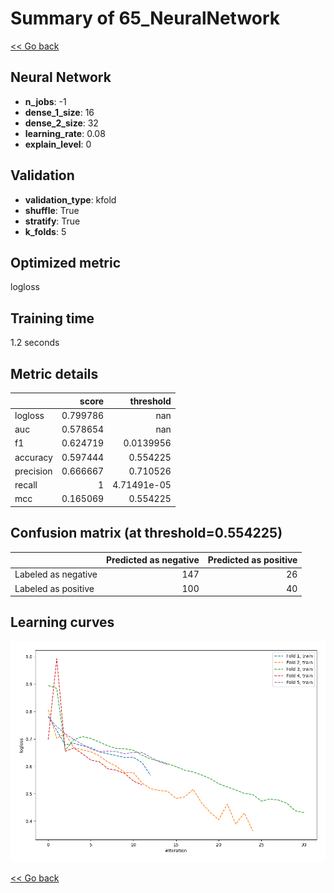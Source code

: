 # Summary of 65_NeuralNetwork

[<< Go back](../README.md)


## Neural Network
- **n_jobs**: -1
- **dense_1_size**: 16
- **dense_2_size**: 32
- **learning_rate**: 0.08
- **explain_level**: 0

## Validation
 - **validation_type**: kfold
 - **shuffle**: True
 - **stratify**: True
 - **k_folds**: 5

## Optimized metric
logloss

## Training time

1.2 seconds

## Metric details
|           |    score |     threshold |
|:----------|---------:|--------------:|
| logloss   | 0.799786 | nan           |
| auc       | 0.578654 | nan           |
| f1        | 0.624719 |   0.0139956   |
| accuracy  | 0.597444 |   0.554225    |
| precision | 0.666667 |   0.710526    |
| recall    | 1        |   4.71491e-05 |
| mcc       | 0.165069 |   0.554225    |


## Confusion matrix (at threshold=0.554225)
|                     |   Predicted as negative |   Predicted as positive |
|:--------------------|------------------------:|------------------------:|
| Labeled as negative |                     147 |                      26 |
| Labeled as positive |                     100 |                      40 |

## Learning curves
![Learning curves](learning_curves.png)

[<< Go back](../README.md)
